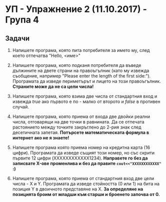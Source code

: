 # УП - Упражнение 2 (11.10.2017) - Група 4

## Задачи

1. Напишете програма, която пита потребителя за името му, след което отпечатва "Hello, <име>"

1. Напишете програма, която подканя потребителя да въведе дължините на двете страни на правоъгълник (като му извежда съобщение, например "Please enter the length of the first side:"). Програмата да изведе периметърът и лицето на този правоъгълник. **Страните може да не са цели числа!**

1. Напишете програма, която взима две числа от стандартния вход и извежда *true* ако първото е по - малко от второто и *false* в противен случай.

1. Напишете програма, която приема от входа две двойки реални числа, отговарящи на две точки в равнината. Да се отпечата растоянието между точките закръглено до 2-рия знак след десетичната запетая. **Потърсете математическата формула в интернет ако не я знаете!**

1. Напишете програма която приема номер на кредитна карта (16 цифри). Програмата да изведе същият този номер, но със скрити първите 12 цифри (XXXXXXXXXXXX1234). **Направете го без да записвате X-ове променлива и без да правите ```cout<<"XXXXXXXXXXXX"``` :)**

1. Напишете програма, която приема от стандартния вход две цели числа - X и Y. Програмата да изведе стойността (0 или 1) на бита на позиция Y в двоичното представяне на X. **За определяне на позицията броим от младши към старши и броенето започва от 0.**
